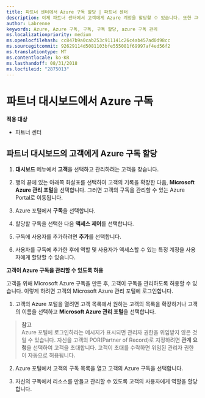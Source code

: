 ```yaml
---
title: 파트너 센터에서 Azure 구독 할당 | 파트너 센터
description: 이제 파트너 센터에서 고객에게 Azure 계정을 할당할 수 있습니다. 또한 그들 스스로 구독을 관리하도록 할 수도 있습니다.
author: Labrenne
keywords: Azure, Azure 구독, 구독, 구독 할당, azure 구독 관리
ms.localizationpriority: medium
ms.openlocfilehash: cc847b9a0cab253c911141c26c4ab457ad0d98cc
ms.sourcegitcommit: 92629114d5081103bfe555081f69997af4ed56f2
ms.translationtype: MT
ms.contentlocale: ko-KR
ms.lasthandoff: 08/31/2018
ms.locfileid: "2875013"
---
```

# <a name="assign-azure-subscriptions-in-the-partner-dashboard"></a>파트너 대시보드에서 Azure 구독

**적용 대상**

-  파트너 센터
 
## <a name="assign-azure-subcriptions-to-your-customers-in-the-partner-dashboard"></a>파트너 대시보드의 고객에게 Azure 구독 할당

1. **대시보드** 메뉴에서 **고객**을 선택하고 관리하려는 고객을 찾습니다.

2.  행의 끝에 있는 아래쪽 화살표를 선택하여 고객의 기록을 확장한 다음, **Microsoft Azure 관리 포털**을 선택합니다. 그러면 고객의 구독을 관리할 수 있는 Azure Portal로 이동됩니다. 

4. Azure 포털에서 **구독**을 선택합니다.

5. 할당할 구독을 선택한 다음 **액세스 제어**를 선택합니다.

6. 구독에 사용자를 추가하려면 **추가**를 선택합니다. 

7. 사용자를 구독에 추가한 후에 역할 및 사용자가 액세스할 수 있는 특정 계정을 사용자에게 할당할 수 있습니다. 

**고객이 Azure 구독을 관리할 수 있도록 허용**

고객을 위해 Microsoft Azure 구독을 만든 후, 고객이 구독을 관리하도록 허용할 수 있습니다. 이렇게 하려면 고객의 Microsoft Azure 관리 포털에 로그인합니다. 

1.  고객의 Azure 포털을 열려면 고객 목록에서 원하는 고객의 목록을 확장하거나 고객의 이름을 선택하고 **Microsoft Azure 관리 포털**을 선택합니다.
    
 >**참고** <br> Azure 포털에 로그인하라는 메시지가 표시되면 관리자 권한을 위임받지 않은 것일 수 있습니다. 자신을 고객의 POR(Partner of Record)로 지정하려면 **관계 요청**을 선택하여 고객을 초대합니다. 고객이 초대를 수락하면 위임된 관리자 권한이 자동으로 허용됩니다. 

2.  Azure 포털에서 고객의 구독 목록을 열고 고객의 Azure 구독을 선택합니다.

3.  자신의 구독에서 리소스를 만들고 관리할 수 있도록 고객의 사용자에게 역할을 할당합니다.


